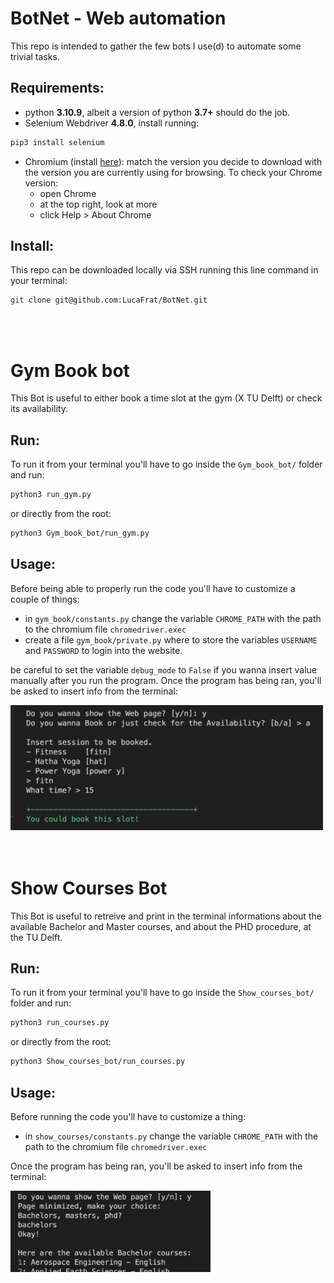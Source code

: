 # BotNet - Web automation
This repo is intended to gather the few bots I use(d) to automate some trivial tasks. 

## Requirements:
* python **3.10.9**, albeit a version of python **3.7+** should do the job.
* Selenium Webdriver **4.8.0**, install running:
```bash
pip3 install selenium
```
* Chromium (install [here](https://chromedriver.chromium.org/downloads)): match the version you decide to download with the version you are currently using for browsing. 
To check your Chrome version:
    * open Chrome
    * at the top right, look at more
    * click Help > About Chrome 

## Install:
This repo can be downloaded locally via SSH running this line command in your terminal:
```bash
git clone git@github.com:LucaFrat/BotNet.git
```

<br />
<br />

# Gym Book bot
This Bot is useful to either book a time slot at the gym (X TU Delft) or check its availability.

## Run:
To run it from your terminal you'll have to go inside the `Gym_book_bot/` folder and run:
```bash
python3 run_gym.py
```
or directly from the root:
```bash
python3 Gym_book_bot/run_gym.py
```

## Usage:
Before being able to properly run the code you'll have to customize a couple of things:
* in `gym_book/constants.py` change the variable `CHROME_PATH` with the path to the chromium file `chromedriver.exec`
* create a file `gym_book/private.py` where to store the variables `USERNAME` and `PASSWORD` to login into the website.

be careful to set the variable `debug_mode` to `False` if you wanna insert value manually after you run the program.
Once the program has being ran, you'll be asked to insert info from the terminal: 

<img src="images/gym_terminal.png" style=" width:500px ; height:200px ">


<br />
<br />
<br />

# Show Courses Bot
This Bot is useful to retreive and print in the terminal informations about the available Bachelor and Master courses, and about the PHD procedure, at the TU Delft.

## Run:
To run it from your terminal you'll have to go inside the `Show_courses_bot/` folder and run:
```bash
python3 run_courses.py
```
or directly from the root:
```bash
python3 Show_courses_bot/run_courses.py
```

## Usage:
Before running the code you'll have to customize a thing:
* in `show_courses/constants.py` change the variable `CHROME_PATH` with the path to the chromium file `chromedriver.exec`

Once the program has being ran, you'll be asked to insert info from the terminal:

<img src="images/courses_terminal.png" style=" width:320px ; height:130px ">